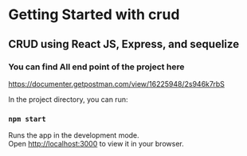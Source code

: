 # Getting Started with crud

## CRUD using React JS, Express, and sequelize

### You can find All end point of the project here

https://documenter.getpostman.com/view/16225948/2s946k7rbS

In the project directory, you can run:

### `npm start`

Runs the app in the development mode.\
Open [http://localhost:3000](http://localhost:3000) to view it in your browser.
